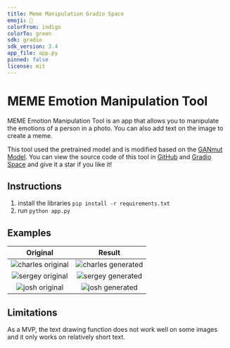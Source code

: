 ```yaml
---
title: Meme Manipulation Gradio Space
emoji: 🏃
colorFrom: indigo
colorTo: green
sdk: gradio
sdk_version: 3.4
app_file: app.py
pinned: false
license: mit
---
```


# MEME Emotion Manipulation Tool

MEME Emotion Manipulation Tool is an app that allows you to manipulate the emotions of a person in a photo. You can also add text on the image to create a meme. 

This tool used the pretrained model and is modified based on the [GANmut Model](https://github.com/stefanodapolito/GANmut). You can view the source code of this tool in [GitHub](https://github.com/fsdl2022emotion/meme-manipulation-app) and [Gradio Space](https://huggingface.co/spaces/fsdl2022emotion/meme-manipulation-gradio-space) and give it a star if you like it!

## Instructions

1. install the libraries `pip install -r requirements.txt`
2. run `python app.py`

## Examples

Original        |  Result
:-------------------------:|:-------------------------:
![charles original](./examples/charles-frye.jpeg)  |  ![charles generated](./examples/charles-generated.png)
![sergey original](./examples/sergey.jpg)  |  ![sergey generated](./examples/sergey-generated.png)
![josh original](./examples/josh.jpg) |  ![josh generated](./examples/josh-generated.png)

## Limitations

As a MVP, the text drawing function does not work well on some images and it only works on relatively short text.
